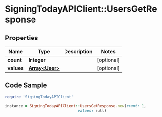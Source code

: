 # SigningTodayAPIClient::UsersGetResponse

## Properties

Name | Type | Description | Notes
------------ | ------------- | ------------- | -------------
**count** | **Integer** |  | [optional] 
**values** | [**Array&lt;User&gt;**](User.md) |  | [optional] 

## Code Sample

```ruby
require 'SigningTodayAPIClient'

instance = SigningTodayAPIClient::UsersGetResponse.new(count: 1,
                                 values: null)
```


